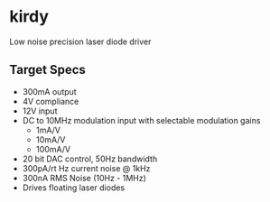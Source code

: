 # kirdy

Low noise precision laser diode driver  
  
## Target Specs  

- 300mA output  
- 4V compliance 
- 12V input
- DC to 10MHz modulation input with selectable modulation gains
  - 1mA/V 
  - 10mA/V 
  - 100mA/V 
- 20 bit DAC control, 50Hz bandwidth
- 300pA/rt Hz current noise @ 1kHz
- 300nA RMS Noise (10Hz - 1MHz)
- Drives floating laser diodes

